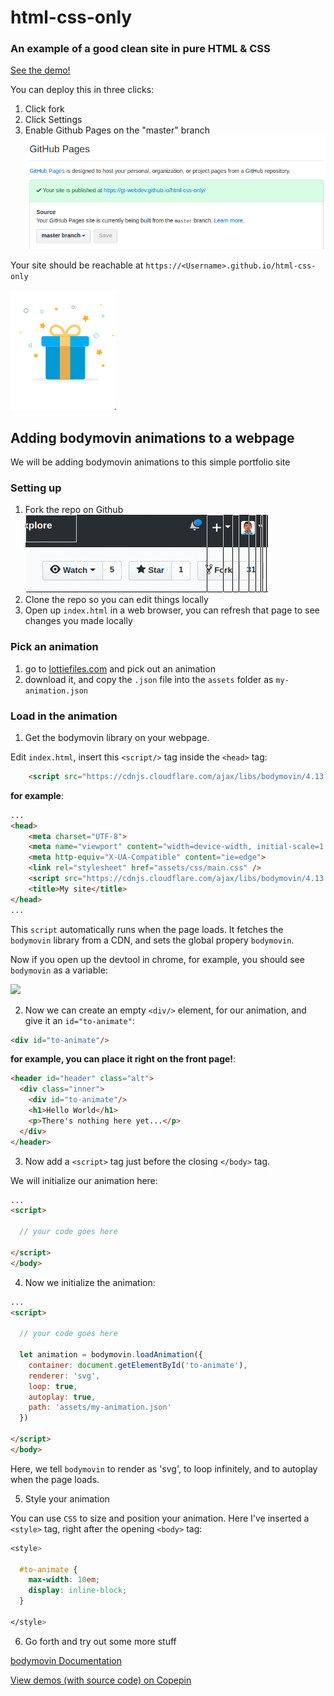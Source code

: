 # html-css-only

### An example of a good clean site in pure HTML &amp; CSS
[See the demo!](https://gt-webdev.github.io/html-css-only/#)

You can deploy this in three clicks:
 1. Click fork
 2. Click Settings
 3. Enable Github Pages on the "master" branch
 ![](2018-09-02-22-20-24.png)

Your site should be reachable at `https://<Username>.github.io/html-css-only`



![](docs/lottie.gif)
## Adding bodymovin animations to a webpage

We will be adding bodymovin animations to this simple portfolio site

### Setting up

1. Fork the repo on Github
	![forking on github](docs/fork.gif)
2. Clone the repo so you can edit things locally
3. Open up `index.html` in a web browser, you can refresh that page to see changes you made locally


### Pick an animation 

1. go to [lottiefiles.com](lottiefile.com) and pick out an animation
2. download it, and copy the `.json` file into the `assets` folder as `my-animation.json`

### Load in the animation

1. Get the bodymovin library on your webpage.

Edit `index.html`, insert this `<script/>` tag inside the `<head>` tag:

```html
	<script src="https://cdnjs.cloudflare.com/ajax/libs/bodymovin/4.13.0/bodymovin.js"></script>
```

**for example**: 
```html
...
<head>
	<meta charset="UTF-8">
	<meta name="viewport" content="width=device-width, initial-scale=1.0">
	<meta http-equiv="X-UA-Compatible" content="ie=edge">
	<link rel="stylesheet" href="assets/css/main.css" />
	<script src="https://cdnjs.cloudflare.com/ajax/libs/bodymovin/4.13.0/bodymovin.js"></script>
	<title>My site</title>
</head>
...

```

This `script` automatically runs when the page loads. It fetches the `bodymovin` library from a CDN, and sets the global propery `bodymovin`.

Now if you open up the devtool in chrome, for example, you should see `bodymovin` as a variable:

![](2018-09-04-20-31-41.png)

2. Now we can create an empty `<div/>` element, for our animation, and give it an `id="to-animate"`:

```html
<div id="to-animate"/>
```

**for example, you can place it right on the front page!**:
```html
<header id="header" class="alt">
  <div class="inner">
    <div id="to-animate"/>
    <h1>Hello World</h1>
    <p>There's nothing here yet...</p>
  </div>
</header>
```


3. Now add a `<script>` tag just before the closing `</body>` tag. 

We will initialize our animation here:

```html
...
<script>

  // your code goes here

</script>
</body>
```



4. Now we initialize the animation:

```html
...
<script>

  // your code goes here

  let animation = bodymovin.loadAnimation({
    container: document.getElementById('to-animate'),
    renderer: 'svg',
    loop: true,
    autoplay: true,
    path: 'assets/my-animation.json'
  })

</script>
</body>
```

Here, we tell `bodymovin` to render as 'svg', to loop infinitely, and to autoplay when the page loads.

5. Style your animation

You can use `CSS` to size and position your animation. Here I've inserted a `<style>` tag, right after the opening `<body>` tag:

```css
<style>

  #to-animate {
    max-width: 10em;
    display: inline-block;
  }

</style>
```

6. Go forth and try out some more stuff

[bodymovin Documentation](https://github.com/airbnb/lottie-web#usage)


[View demos (with source code) on Copepin](https://codepen.io/collection/nVYWZR/)
